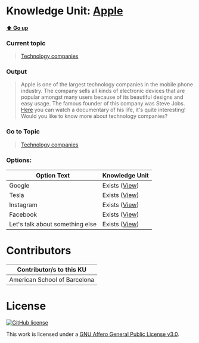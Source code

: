# Knowledge Unit: [Apple](../../knowledge_units/technology-companies/apple.md)

#### [:arrow_up: Go up](../../topics/technology-companies.md)
### Current topic
> [Technology companies](../../topics/technology-companies.md)
### Output
> Apple is one of the largest technology companies in the mobile phone industry. The company sells all kinds of electronic devices that are popular amongst many users because of its beautiful designs and easy usage. The famous founder of this company was Steve Jobs. [Here](https://www.youtube.com/watch?v=s1dR0ooLyDo) you can watch a documentary of his life, it&#039;s quite interesting! Would you like to know more about technology companies?
### Go to Topic
> [Technology companies](../../topics/technology-companies.md)

### Options: 

| Option Text | Knowledge Unit |
| - | - |  
| Google  |  Exists ([View](../../knowledge_units/technology-companies/google.md))  |  
| Tesla  |  Exists ([View](../../knowledge_units/technology-companies/tesla.md))  |  
| Instagram  |  Exists ([View](../../knowledge_units/technology-companies/instagram.md))  |  
| Facebook  |  Exists ([View](../../knowledge_units/technology-companies/facebook.md))  |  
| Let&#039;s talk about something else  |  Exists ([View](../../knowledge_units/technology-companies/lets-talk-about-something-else.md))  | 

# Contributors

| Contributor/s to this KU |
| - | 
| American School of Barcelona |

# License
[![GitHub license](https://img.shields.io/github/license/inbrainz/cerebro)](https://github.com/inbrainz/cerebro/blob/master/LICENSE)

This work is licensed under a [GNU Affero General Public License v3.0](https://www.gnu.org/licenses/agpl-3.0.txt).